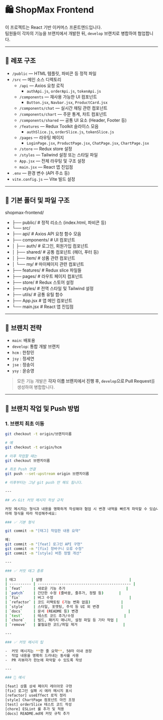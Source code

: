 # 🛍️ ShopMax Frontend

이 프로젝트는 React 기반 이커머스 프론트엔드입니다.  
팀원들이 각자의 기능을 브랜치에서 개발한 뒤, `develop` 브랜치로 병합하여 협업합니다.

---

## 📁 레포 구조

- `/public` — HTML 템플릿, 파비콘 등 정적 파일
- `/src` — 메인 소스 디렉토리
  - `/api` — Axios 요청 로직
    - `authApi.js`, `orderApi.js`, `tokenApi.js`
  - `/components` — 재사용 가능한 UI 컴포넌트
    - `Button.jsx`, `Navbar.jsx`, `ProductCard.jsx`
  - `/components/chat` — 실시간 채팅 관련 컴포넌트
  - `/components/chart` — 주문 통계, 차트 컴포넌트
  - `/components/shared` — 공통 UI 요소 (Header, Footer 등)
  - `/features` — Redux Toolkit 슬라이스 모음
    - `authSlice.js`, `orderSlice.js`, `tokenSlice.js`
  - `/pages` — 라우팅 페이지
    - `LoginPage.jsx`, `ProductPage.jsx`, `ChatPage.jsx`, `ChartPage.jsx`
  - `/store` — Redux store 설정
  - `/styles` — Tailwind 설정 또는 스타일 파일
  - `App.jsx` — 전체 라우팅 및 구조 설정
  - `main.jsx` — React 앱 진입점
- `.env` — 환경 변수 (API 주소 등)
- `vite.config.js` — Vite 빌드 설정

---
## 📂 기본 폴더 및 파일 구조

shopmax-frontend/
- ├── public/ # 정적 리소스 (index.html, 파비콘 등)
- └── src/
- ├── api/ # Axios API 요청 함수 모음
- ├── components/ # UI 컴포넌트
- │ ├── auth/ # 로그인, 회원가입 컴포넌트
- │ ├── shared/ # 공통 컴포넌트 (헤더, 푸터 등)
- │ ├── item/ # 상품 관련 컴포넌트
- │ └── my/ # 마이페이지 관련 컴포넌트
- ├── features/ # Redux slice 파일들
- ├── pages/ # 라우트 페이지 컴포넌트
- ├── store/ # Redux 스토어 설정
- ├── styles/ # 전역 스타일 및 Tailwind 설정
- ├── utils/ # 공통 유틸 함수
- ├── App.jsx # 앱 메인 컴포넌트
- └── main.jsx # React 앱 진입점

---

## 👥 브랜치 전략

- `main`: 배포용
- `develop`: 통합 개발 브랜치
- `hcm` : 한창민
- `jsy` : 정세연
- `jse` : 정송이
- `ysy` : 윤승영

> 모든 기능 개발은 **각자 이름 브랜치에서 진행 후, `develop`으로 Pull Request**를 생성하여 병합합니다.

---

## 🔀 브랜치 작업 및 Push 방법

### 1. 브랜치 최초 이동

```bash
git checkout -t origin/브랜치이름

# 예
git checkout -t origin/hcm

# 이후 작업할 때는
git checkout 브랜치이름

# 최초 Push 연결
git push --set-upstream origin 브랜치이름

# 이후부터는 그냥 git push 만 해도 됩니다.

---

## ✍️ Git 커밋 메시지 작성 규칙

커밋 메시지는 형식과 내용을 명확하게 작성해야 협업 시 변경 내역을 빠르게 파악할 수 있습니다.  
아래 형식을 따라 작성해주세요:

### ✅ 기본 형식

git commit -m "[태그] 작업한 내용 요약"

예:
git commit -m "[feat] 로그인 API 구현"
git commit -m "[fix] 장바구니 오류 수정"
git commit -m "[style] 버튼 정렬 개선"

---

### ✅ 커밋 태그 종류

| 태그       | 설명                                        |
| ---------- | ------------------------------------------- |
| `feat`     | 새로운 기능 추가                            |
| `patch`    | 간단한 수정 (줄바꿈, 줄추가, 정렬 등)       |
| `fix`      | 버그 수정                                   |
| `refactor` | 코드 리팩토링 (기능 변화 없음)              |
| `style`    | 스타일, 포맷팅, 주석 등 UI 외 변경          |
| `docs`     | 문서 (README 등) 변경                       |
| `test`     | 테스트 코드 추가/수정                       |
| `chore`    | 빌드, 패키지 매니저, 설정 파일 등 기타 작업 |
| `remove`   | 불필요한 코드/파일 제거                     |

---

### ✅ 커밋 메시지 팁

-  커밋 메시지는 **한 줄 요약**, 50자 이내 권장
-  작업 내용을 명확히 드러내는 동사를 사용
-  PR 리뷰자가 한눈에 파악할 수 있도록 작성

---

### 💬 예시

[feat] 상품 상세 페이지 레이아웃 구현
[fix] 로그인 실패 시 에러 메시지 표시
[refactor] useEffect 로직 정리
[style] ChartPage 컴포넌트 마진 조정
[test] orderSlice 테스트 코드 작성
[chore] ESLint 룰 추가 및 적용
[docs] README.md에 커밋 규칙 추가

